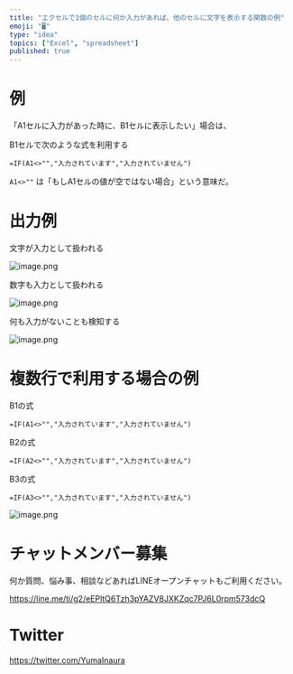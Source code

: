 ```yaml
---
title: "エクセルで1個のセルに何か入力があれば、他のセルに文字を表示する関数の例"
emoji: "🖥"
type: "idea"
topics: ["Excel", "spreadsheet"]
published: true
---
```


# 例

「A1セルに入力があった時に、B1セルに表示したい」場合は、

B1セルで次のような式を利用する

```
=IF(A1<>"","入力されています","入力されていません")
```

`A1<>""` は「もしA1セルの値が空ではない場合」という意味だ。

# 出力例

文字が入力として扱われる

![image.png](https://qiita-image-store.s3.ap-northeast-1.amazonaws.com/0/89618/e6db337b-8765-6fca-7d7e-38fbfa3fc5fd.png)


数字も入力として扱われる

![image.png](https://qiita-image-store.s3.ap-northeast-1.amazonaws.com/0/89618/c046ab2e-c2ff-c2f8-159b-2a5134a3c136.png)

何も入力がないことも検知する


![image.png](https://qiita-image-store.s3.ap-northeast-1.amazonaws.com/0/89618/c04840fe-0a6a-fe26-df47-5dec0bb07739.png)


# 複数行で利用する場合の例

B1の式

```
=IF(A1<>"","入力されています","入力されていません")
```

B2の式

```
=IF(A2<>"","入力されています","入力されていません")
```

B3の式

```
=IF(A3<>"","入力されています","入力されていません")
```

![image.png](https://qiita-image-store.s3.ap-northeast-1.amazonaws.com/0/89618/f97720ab-8072-ded8-46a3-c1d31216bd38.png)











<!-- Update From Qiita API -->

# チャットメンバー募集


何か質問、悩み事、相談などあればLINEオープンチャットもご利用ください。

https://line.me/ti/g2/eEPltQ6Tzh3pYAZV8JXKZqc7PJ6L0rpm573dcQ





# Twitter


https://twitter.com/YumaInaura


<!-- Update From Qiita API -->


